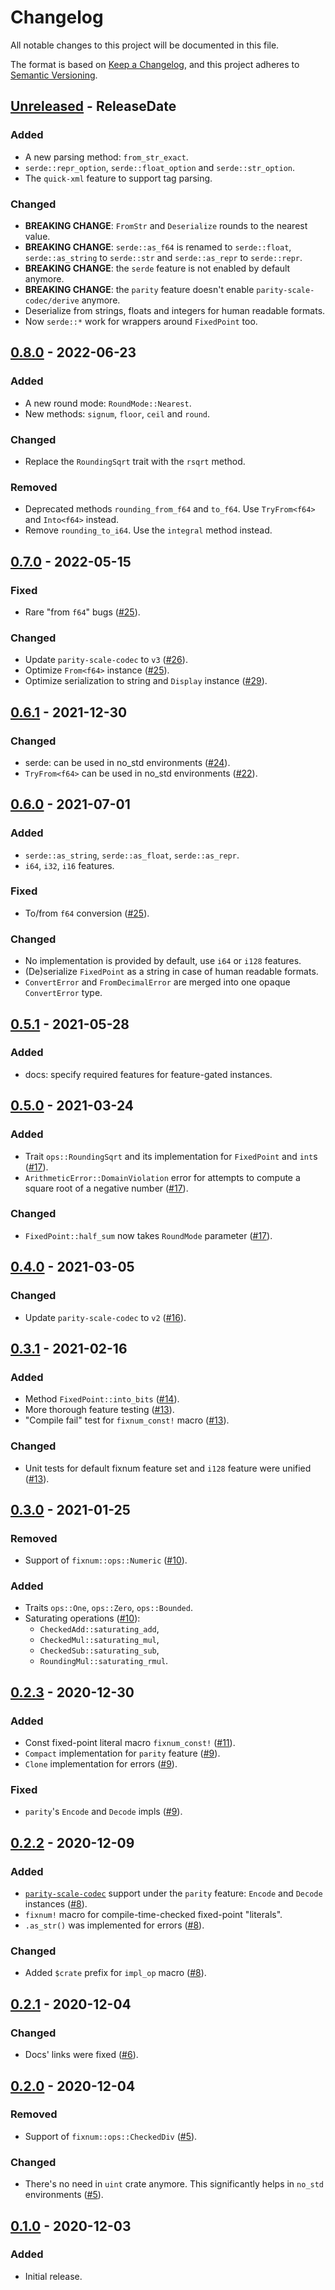 # Changelog
All notable changes to this project will be documented in this file.

The format is based on [Keep a Changelog](https://keepachangelog.com/en/1.0.0/),
and this project adheres to [Semantic Versioning](https://semver.org/spec/v2.0.0.html).

<!-- next-header -->

## [Unreleased] - ReleaseDate

### Added
- A new parsing method: `from_str_exact`.
- `serde::repr_option`, `serde::float_option` and `serde::str_option`.
- The `quick-xml` feature to support tag parsing.

### Changed
- **BREAKING CHANGE**: `FromStr` and `Deserialize` rounds to the nearest value.
- **BREAKING CHANGE**: `serde::as_f64` is renamed to `serde::float`, `serde::as_string` to `serde::str` and `serde::as_repr` to `serde::repr`.
- **BREAKING CHANGE**: the `serde` feature is not enabled by default anymore.
- **BREAKING CHANGE**: the `parity` feature doesn't enable `parity-scale-codec/derive` anymore.
- Deserialize from strings, floats and integers for human readable formats.
- Now `serde::*` work for wrappers around `FixedPoint` too.

## [0.8.0] - 2022-06-23
### Added
- A new round mode: `RoundMode::Nearest`.
- New methods: `signum`, `floor`, `ceil` and `round`.

### Changed
- Replace the `RoundingSqrt` trait with the `rsqrt` method.

### Removed
- Deprecated methods `rounding_from_f64` and `to_f64`. Use `TryFrom<f64>` and `Into<f64>` instead.
- Remove `rounding_to_i64`. Use the `integral` method instead.

## [0.7.0] - 2022-05-15
### Fixed
- Rare "from `f64`" bugs ([#25]).

### Changed
- Update `parity-scale-codec` to `v3` ([#26]).
- Optimize `From<f64>` instance ([#25]).
- Optimize serialization to string and `Display` instance ([#29]).

[#25]: https://github.com/loyd/fixnum/pull/25
[#26]: https://github.com/loyd/fixnum/issues/26
[#29]: https://github.com/loyd/fixnum/pull/29

## [0.6.1] - 2021-12-30
### Changed
- serde: can be used in no_std environments ([#24]).
- `TryFrom<f64>` can be used in no_std environments ([#22]).

[#24]: https://github.com/loyd/fixnum/pull/24
[#22]: https://github.com/loyd/fixnum/pull/22

## [0.6.0] - 2021-07-01
### Added
- `serde::as_string`, `serde::as_float`, `serde::as_repr`.
- `i64`, `i32`, `i16` features.

### Fixed
- To/from `f64` conversion ([#25]).

### Changed
- No implementation is provided by default, use `i64` or `i128` features.
- (De)serialize `FixedPoint` as a string in case of human readable formats.
- `ConvertError` and `FromDecimalError` are merged into one opaque `ConvertError` type.

[#25]: https://github.com/loyd/fixnum/pull/25

## [0.5.1] - 2021-05-28
### Added
- docs: specify required features for feature-gated instances.

## [0.5.0] - 2021-03-24
### Added
- Trait `ops::RoundingSqrt` and its implementation for `FixedPoint` and `int`s ([#17]).
- `ArithmeticError::DomainViolation` error for attempts to compute a square root of a negative number ([#17]).

### Changed
- `FixedPoint::half_sum` now takes `RoundMode` parameter ([#17]).

[#17]: https://github.com/loyd/fixnum/pull/17

## [0.4.0] - 2021-03-05
### Changed
- Update `parity-scale-codec` to `v2` ([#16]).

[#16]: https://github.com/loyd/fixnum/pull/16

## [0.3.1] - 2021-02-16
### Added
- Method `FixedPoint::into_bits` ([#14]).
- More thorough feature testing ([#13]).
- "Compile fail" test for `fixnum_const!` macro ([#13]).

### Changed
- Unit tests for default fixnum feature set and `i128` feature were unified ([#13]).

[#14]: https://github.com/loyd/fixnum/pull/14
[#13]: https://github.com/loyd/fixnum/pull/13

## [0.3.0] - 2021-01-25
### Removed
- Support of `fixnum::ops::Numeric` ([#10]).

### Added
- Traits `ops::One`, `ops::Zero`, `ops::Bounded`.
- Saturating operations ([#10]):
  - `CheckedAdd::saturating_add`,
  - `CheckedMul::saturating_mul`,
  - `CheckedSub::saturating_sub`,
  - `RoundingMul::saturating_rmul`.

[#10]: https://github.com/loyd/fixnum/pull/10

## [0.2.3] - 2020-12-30
### Added
- Const fixed-point literal macro `fixnum_const!` ([#11]).
- `Compact` implementation for `parity` feature ([#9]).
- `Clone` implementation for errors ([#9]).

### Fixed
- `parity`'s `Encode` and `Decode` impls ([#9]).

[#11]: https://github.com/loyd/fixnum/pull/11
[#9]: https://github.com/loyd/fixnum/pull/9

## [0.2.2] - 2020-12-09
### Added
- [`parity-scale-codec`](https://docs.rs/parity-scale-codec) support under the `parity` feature: `Encode` and `Decode` instances ([#8]).
- `fixnum!` macro for compile-time-checked fixed-point "literals".
- `.as_str()` was implemented for errors ([#8]).

### Changed
- Added `$crate` prefix for `impl_op` macro ([#8]).

[#8]: https://github.com/loyd/fixnum/pull/8

## [0.2.1] - 2020-12-04
### Changed
- Docs' links were fixed ([#6]).

[#6]: https://github.com/loyd/fixnum/pull/6

## [0.2.0] - 2020-12-04
### Removed
- Support of `fixnum::ops::CheckedDiv` ([#5]).

### Changed
- There's no need in `uint` crate anymore. This significantly helps in `no_std` environments ([#5]).

[#5]: https://github.com/loyd/fixnum/pull/5

## [0.1.0] - 2020-12-03
### Added
- Initial release.

<!-- next-url -->
[Unreleased]: https://github.com/loyd/fixnum/compare/v0.8.0...HEAD
[0.8.0]: https://github.com/loyd/fixnum/compare/v0.7.0...v0.8.0
[0.7.0]: https://github.com/loyd/fixnum/compare/v0.6.1...v0.7.0
[0.6.1]: https://github.com/loyd/fixnum/compare/v0.6.0...v0.6.1
[0.6.0]: https://github.com/loyd/fixnum/compare/v0.5.1...v0.6.0
[0.5.1]: https://github.com/loyd/fixnum/compare/v0.5.0...v0.5.1
[0.5.0]: https://github.com/loyd/fixnum/compare/v0.4.0...v0.5.0
[0.4.0]: https://github.com/loyd/fixnum/compare/v0.3.1...v0.4.0
[0.3.1]: https://github.com/loyd/fixnum/compare/v0.3.0...v0.3.1
[0.3.0]: https://github.com/loyd/fixnum/compare/v0.2.3...v0.3.0
[0.2.3]: https://github.com/loyd/fixnum/compare/v0.2.2...v0.2.3
[0.2.2]: https://github.com/loyd/fixnum/compare/v0.2.1...v0.2.2
[0.2.1]: https://github.com/loyd/fixnum/compare/v0.2.0...v0.2.1
[0.2.0]: https://github.com/loyd/fixnum/compare/v0.1.0...v0.2.0
[0.1.0]: https://github.com/loyd/fixnum/releases/tag/v0.1.0
